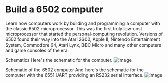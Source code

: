 # Build a 6502 computer
Learn how computers work by building and programming a computer with the classic 6502 microprocessor. This was the first truly low-cost microprocessor that started the personal-computing revolution. 
Versions of 6502 found their way into the Atari 2600, Apple II, Nintendo Entertainment System, Commodore 64, Atari Lynx, BBC Micro and many other computers and game consoles of the era.



Schematics
Here's the schematic for the computer.
![image](https://eater.net/schematics/6502.png)

Schematic of the 6502 computer
And here's the schematic for the computer with the 6551 UART providing an RS232 serial interface.
![image](https://github.com/ArterioRodrigues/6502_Project/assets/48306622/2bcaf9e5-deb1-468e-b6b4-82dfcb263c93)

